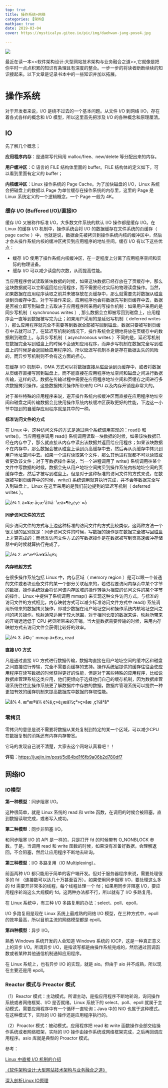 ```yaml
---
top: true
title: 操作系统+网络
categories: [架构]
mathjax: true
date: 2019-03-04
cover: https://mysticalyu.gitee.io/pic/img/daehwan-jang-pose4.jpg

---
```


![](https://mysticalyu.gitee.io/pic/img/daehwan-jang-pose4.jpg)

最近在读一本<<软件架构设计:大型网站技术架构与业务融合之道>>,它就像是把你平时一点点积累的知识有条理且有深度的整合。一步一步的将读者断断续续的知识接起来。以下文章是记录书本中的一些知识并加以拓展。



<!-- more -->



# 操作系统

对于开发者来说，I/O 是绕不过去的一个基本问题。从文件 I/O 到网络 I/O，存在着各式各样的概念和 I/O 模型，所以这里首先把涉及 I/O 的各种概念和原理厘清。

## IO

先了解几个概念；

**应用程序内存**：是通常写代码用 malloc/free、new/delete 等分配出来的内存。

**用户缓冲区**：C 语言的 FILE 结构体里面的 buffer。FILE 结构体的定义如下，可以看到里面有定义的 buffer；

**内核缓冲区**：Linux 操作系统的 Page Cache。为了加快磁盘的 I/O，Linux 系统会把磁盘上的数据以 Page 为单位缓存在操作系统的内存里，这里的 Page 是 Linux 系统定义的一个逻辑概念，一个 Page 一般为 4K。

### 缓存 I/O (Buffered I/O)/直接IO

缓存 I/O 又被称作标准 I/O，大多数文件系统的默认 I/O 操作都是缓存 I/O。在 Linux 的缓存 I/O 机制中，操作系统会将 I/O 的数据缓存在文件系统的页缓存（ page cache ）中，也就是说，数据会先被拷贝到操作系统内核的缓冲区中，然后才会从操作系统内核的缓冲区拷贝到应用程序的地址空间。缓存 I/O 有以下这些优点：

- 缓存 I/O 使用了操作系统内核缓冲区，在一定程度上分离了应用程序空间和实际的物理设备。
- 缓存 I/O 可以减少读盘的次数，从而提高性能。

当应用程序尝试读取某块数据的时候，如果这块数据已经存放在了页缓存中，那么这块数据就可以立即返回给应用程序，而不需要经过实际的物理读盘操作。当然，如果数据在应用程序读取之前并未被存放在页缓存中，那么就需要先将数据从磁盘读到页缓存中去。对于写操作来说，应用程序也会将数据先写到页缓存中去，数据是否被立即写到磁盘上去取决于应用程序所采用的写操作机制：如果用户采用的是同步写机制（ synchronous writes ）, 那么数据会立即被写回到磁盘上，应用程序会一直等到数据被写完为止；如果用户采用的是延迟写机制（ deferred writes ），那么应用程序就完全不需要等到数据全部被写回到磁盘，数据只要被写到页缓存中去就可以了。在延迟写机制的情况下，操作系统会定期地将放在页缓存中的数据刷到磁盘上。与异步写机制（ asynchronous writes ）不同的是，延迟写机制在数据完全写到磁盘上的时候不会通知应用程序，而异步写机制在数据完全写到磁盘上的时候是会返回给应用程序的。所以延迟写机制本身是存在数据丢失的风险的，而异步写机制则不会有这方面的担心。

在缓存 I/O 机制中，DMA 方式可以将数据直接从磁盘读到页缓存中，或者将数据从页缓存直接写回到磁盘上，而不能直接在应用程序地址空间和磁盘之间进行数据传输，这样的话，数据在传输过程中需要在应用程序地址空间和页缓存之间进行多次数据拷贝操作，这些数据拷贝操作所带来的 CPU 以及内存开销是非常大的。

对于某些特殊的应用程序来说，避开操作系统内核缓冲区而直接在应用程序地址空间和磁盘之间传输数据会比使用操作系统内核缓冲区获取更好的性能，下边这一小节中提到的自缓存应用程序就是其中的一种。

**标准访问文件的方式**

在 Linux 中，这种访问文件的方式是通过两个系统调用实现的：read() 和 write()。当应用程序调用 read() 系统调用读取一块数据的时候，如果该块数据已经在内存中了，那么就直接从内存中读出该数据并返回给应用程序；如果该块数据不在内存中，那么数据会被从磁盘上读到页高缓存中去，然后再从页缓存中拷贝到用户地址空间中去。如果一个进程读取某个文件，那么其他进程就都不可以读取或者更改该文件；对于写数据操作来说，当一个进程调用了 write() 系统调用往某个文件中写数据的时候，数据会先从用户地址空间拷贝到操作系统内核地址空间的页缓存中去，然后才被写到磁盘上。但是对于这种标准的访问文件的方式来说，在数据被写到页缓存中的时候，write() 系统调用就算执行完成，并不会等数据完全写入到磁盘上。Linux 在这里采用的是我们前边提到的延迟写机制（ deferred writes ）。

![å¾ 1. ä»¥æ åçæ¹å¼å¯¹æä»¶è¿è¡è¯»å](https://www.ibm.com/developerworks/cn/linux/l-cn-directio/image001.jpg)

**同步访问文件的方式**

同步访问文件的方式与上边这种标准的访问文件的方式比较类似，这两种方法一个很关键的区别就是：同步访问文件的时候，写数据的操作是在数据完全被写回磁盘上才算完成的；而标准访问文件方式的写数据操作是在数据被写到页高速缓冲存储器中的时候就算执行完成了。

![å¾ 2. æ°æ®åæ­¥ååç£ç](https://www.ibm.com/developerworks/cn/linux/l-cn-directio/image002.jpg)

**内存映射方式**

在很多操作系统包括 Linux 中，内存区域（ memory region ）是可以跟一个普通的文件或者块设备文件的某一个部分关联起来的，若进程要访问内存页中某个字节的数据，操作系统就会将访问该内存区域的操作转换为相应的访问文件的某个字节的操作。Linux 中提供了系统调用 mmap() 来实现这种文件访问方式。与标准的访问文件的方式相比，内存映射方式可以减少标准访问文件方式中 read() 系统调用所带来的数据拷贝操作，即减少数据在用户地址空间和操作系统内核地址空间之间的拷贝操作。映射通常适用于较大范围，对于相同长度的数据来讲，映射所带来的开销远远低于 CPU 拷贝所带来的开销。当大量数据需要传输的时候，采用内存映射方式去访问文件会获得比较好的效率。

![å¾ 3. å©ç¨ mmap ä»£æ¿ read](https://www.ibm.com/developerworks/cn/linux/l-cn-directio/image003.jpg)



**直接 I/O 方式**

凡是通过直接 I/O 方式进行数据传输，数据均直接在用户地址空间的缓冲区和磁盘之间直接进行传输，完全不需要页缓存的支持。操作系统层提供的缓存往往会使应用程序在读写数据的时候获得更好的性能，但是对于某些特殊的应用程序，比如说数据库管理系统这类应用，他们更倾向于选择他们自己的缓存机制，因为数据库管理系统往往比操作系统更了解数据库中存放的数据，数据库管理系统可以提供一种更加有效的缓存机制来提高数据库中数据的存取性能。

![å¾ 4. æ°æ®ä¼ è¾ä¸ç»è¿æä½ç³»ç»åæ ¸ç¼å²åº](https://www.ibm.com/developerworks/cn/linux/l-cn-directio/image004.jpg)

### 零拷贝

零拷贝的意思是说不需要将数据从某处复制到特定的某一个区域，可以减少CPU在数据复制的消耗还有内存内存带宽。

它马的发现自己说不清楚，大家去这个网站认真看吧！！

**详见**：https://juejin.im/post/5d84bd1f6fb9a06b2d780df7



## 网络IO

### IO模型

**第一种模型**：同步阻塞 I/O。

这种很简单，就是 Linux 系统的 read 和 write 函数，在调用的时候会被阻塞，直到数据读取完成，或者写入成功。

**第二种模型**：同步非阻塞 I/O。

和同步阻塞 I/O 的 API 是一样的，只是打开 fd 的时候带有 O_NONBLOCK 参数。于是，当调用 read 和 write 函数的时候，如果没有准备好数据，会理解返回，不会阻塞，然后让应用程序不断地去轮询。

**第三种模型**：I/O 多路复用（IO Multiplexing）。

前面两种 I/O 都只能用于简单的客户端开发。但对于服务器程序来说，需要处理很多的 fd （连接数可以达几十万甚至百万）。如果使用同步阻塞 I/O，要处理这么多的 fd 需要开非常多的线程，每个线程处理一个 fd；如果用同步非阻塞 I/O，要应用程序轮询这么大规模的 fd。这两种办法都不行，所以就有了 I/O 多路复用。

在 Linux 系统中，有三种 I/O 多路复用的办法：select、poll、epoll，

I/O 多路复用是现在 Linux 系统上最成熟的网络 I/O 模型，在三种方式中，epoll 的效率最高，所以目前主流的网络模型都是 epoll。

**第四种模型**：异步 I/O。

熟悉 Windows 系统开发的人会知道 Windows 系统的 IOCP，这是一种真正意义上的异步 I/O。所谓异步 I/O，是指读写都是由操作系统完成的，然后通过回调函数或者某种其他通信机制通知应用程序。

在 Linux 系统上，也有异步 I/O 的实现，就是 aio。但由于 aio 并不成熟，所以现在主要还是用 epoll。



### Reactor 模式与 Preactor 模式

（1）Reactor 模式：主动模式。所谓主动，是指应用程序不断地轮询，询问操作系统或者网络框架、I/O 是否就绪。Linux 系统下的 select、poll、epoll 就属于主动模式，需要应用程序中有一个循环一直轮询；Java 中的 NIO 也属于这种模式。在这种模式下，实际的 I/O 操作还是应用程序执行的。

（2）Proactor 模式：被动模式。应用程序把 read 和 write 函数操作全部交给操作系统或者网络框架，实际的 I/O 操作由操作系统或网络框架完成，之后再回调应用程序。asio 库就是典型的 Proactor 模式。











参考：

 [Linux 中直接 I/O 机制的介绍](https://www.ibm.com/developerworks/cn/linux/l-cn-directio/#icomments) 

[《软件架构设计:大型网站技术架构与业务融合之道》](https://www.zhihu.com/pub/book/119621248)

[深入剖析Linux IO原理](https://juejin.im/post/5d84bd1f6fb9a06b2d780df7) 

